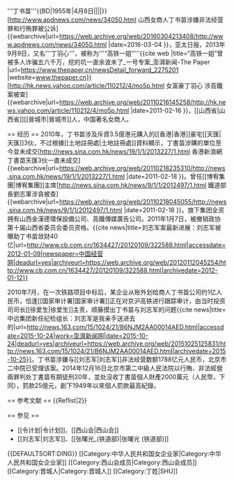 '''丁书苗'''{{BD|1955年|4月8日||||}}<ref>[http://www.apdnews.com/news/34050.html 山西女商人丁书苗涉嫌非法经营罪和行贿罪被公诉] {{webarchive|url=https://web.archive.org/web/20160304213408/http://www.apdnews.com/news/34050.html |date=2016-03-04 }}，亚太日报，2013年9月9日</ref>，又名'''丁羽心'''，被称为'''“高铁一姐”'''<ref>{{cite web |title=“高铁一姐”曾被多人诈骗五六千万，挖的坑一直余波未了_一号专案_澎湃新闻-The Paper |url=https://www.thepaper.cn/newsDetail_forward_2275201 |website=www.thepaper.cn}}</ref><ref>[http://hk.news.yahoo.com/article/110212/4/mo5p.html 女富豪丁羽心 涉高鐵案被查] {{webarchive|url=https://web.archive.org/web/20110216145258/http://hk.news.yahoo.com/article/110212/4/mo5p.html |date=2011-02-16 }}</ref>，[[山西省|山西省]][[晉城市|晉城市]]人，中国著名女商人。

== 经历 ==
2010年，丁书苗涉及斥資3.5億港元購入的[[香港|香港]]豪宅[[天匯|天匯]]3伙，不过根據[[土地註冊處|土地註冊處]]資料顯示，丁書苗涉購的單位至今並未成交<ref>[http://news.sina.com.hk/news/19/1/1/2013227/1.html 香港新浪網 丁書苗天匯3伙一直未成交] {{webarchive|url=https://web.archive.org/web/20110218235310/http://news.sina.com.hk/news/19/1/1/2013227/1.html |date=2011-02-18 }}</ref>。曾任[[博宥集團|博宥集團]]主席<ref>[http://news.sina.com.hk/news/9/1/1/2012497/1.html 鐵道部長劉志軍涉貪被查] {{webarchive|url=https://web.archive.org/web/20110218045055/http://news.sina.com.hk/news/9/1/1/2012497/1.html |date=2011-02-18 }}</ref>。旗下集团全资拥有山西金漢德環保設備公司、高鐵傳媒廣告公司。2011年1月7日，被撤销政协第十届山西省委员会委员资格。<ref>{{cite news|title=刘志军案最新进展：刘志军被曝助丁书苗敛财40亿|url=http://www.cb.com.cn/1634427/20120109/322588.html|accessdate=2012-01-09|newspaper=中国经营网|deadurl=yes|archiveurl=https://web.archive.org/web/20120112045254/http://www.cb.com.cn/1634427/20120109/322588.html|archivedate=2012-01-12}}</ref>

2010年7月，在一次铁路项目中标后，某企业从账外划给商人丁书苗公司约1亿人民币，恰逢[[国家审计署|国家审计署]]正在对京沪高铁进行跟踪审计，由当时投资司司长[[徐爱生|徐爱生]]主责，顺藤摸出丁书苗与刘志军的问题<ref>{{cite news|title=中远集团新任纪检组长：刘志军是我亲手送进去的|url=http://news.163.com/15/1024/21/B6NJM2AA00014AED.html|accessdate=2015-10-24|work=澎湃新闻网|date=2015-10-24|deadurl=yes|archiveurl=https://web.archive.org/web/20151025125831/http://news.163.com/15/1024/21/B6NJM2AA00014AED.html|archivedate=2015-10-25}}</ref>。丁书苗涉嫌与[[刘志军|刘志军]]非法经营数额1788亿元人民币，北京市二中院已受理该案。2014年12月16日北京市第二中級人民法院以行賄、非法經營兩罪判处丁書苗有期徒刑20年，並处沒收丁書苗個人財產2000萬元（人民幣，下同），罰款25億元，創下1949年以來個人罰款最高紀錄。

== 参考文献 ==
{{Reflist|2}}

== 参见 ==
* [[令计划|令计划]]、[[西山会|西山会]]
* [[刘志军|刘志军]]、[[张曙光_(铁道部)|张曙光 (铁道部)]]

{{DEFAULTSORT:DING}}
[[Category:中华人民共和国女企业家|Category:中华人民共和国女企业家]]
[[Category:西山会成员|Category:西山会成员]]
[[Category:晋城人|Category:晋城人]]
[[Category:丁姓|SHU]]